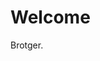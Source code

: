 <html>
<head>
<title>Toledo Triangle Fraternity</title>
</head>
<body>

<h1>Welcome</h1>
<p>Brotger.</p>

</body>
</html>